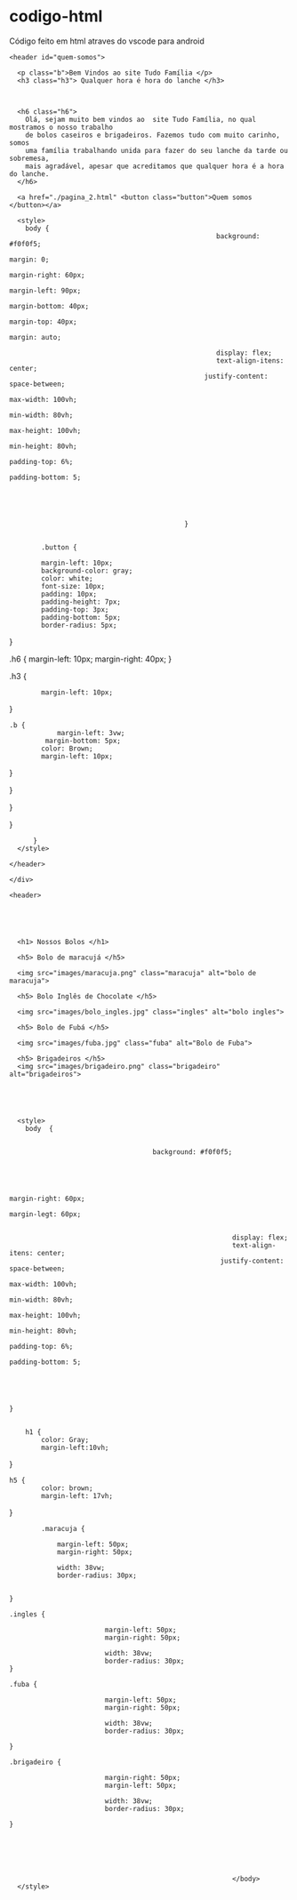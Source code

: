 # codigo-html
Código feito em html atraves do vscode para android
<!--
Visual Code Mobile
Developed By Manish Nirmal
App Available on Play Store :-
https://play.google.com/store/apps/details?id=lk.visual.code.mobile
YouTube :-
https://youtube.com/ManishNirmal
-->
<!DOCTYPE html>

<head>
  <title>Tudo Família </title>
  <meta charset="UTF-8">
  <meta name="viewport" content "width=320">

  <body>

    <header id="quem-somos">

      <p class="b">Bem Vindos ao site Tudo Família </p>
      <h3 class="h3"> Qualquer hora é hora do lanche </h3>



      <h6 class="h6">
        Olá, sejam muito bem vindos ao  site Tudo Família, no qual mostramos o nosso trabalho
        de bolos caseiros e brigadeiros. Fazemos tudo com muito carinho, somos
        uma família trabalhando unida para fazer do seu lanche da tarde ou sobremesa,
        mais agradável, apesar que acreditamos que qualquer hora é a hora do lanche.
      </h6>

      <a href="./pagina_2.html" <button class="button">Quem somos </button></a>

      <style>
        body {
                  										background: #f0f0f5;
  																						margin: 0;
          																margin-right: 60px;
          																margin-left: 90px;
          																margin-bottom: 40px;
          																margin-top: 40px;
  																						margin: auto;
          
                  										display: flex;
                  										text-align-itens: center;
                  									 justify-content: space-between;
  																						max-width: 100vh;
  																						min-width: 80vh;
  																						max-height: 100vh;
  																						min-height: 80vh;
  																						padding-top: 6%;
  																						padding-bottom: 5;
  																	
  											
  																						
  																					 
  
                  								}
  
  
  			.button {
  
  			margin-left: 10px;
  			background-color: gray;
  			color: white;
  			font-size: 10px;
  			padding: 10px;
  			padding-height: 7px;
  			padding-top: 3px;
  			padding-bottom: 5px;
  			border-radius: 5px;
  
  
  }
  
  .h6 {
  			margin-left: 10px;
  			margin-right: 40px;
  }
  
  .h3 {
  
  			margin-left: 10px;
  
  
  
  }
  
  	.b {
				margin-left: 3vw;
			 margin-bottom: 5px;
  			color: Brown;
  			margin-left: 10px;
  
  }															
  
  																					
  
  																																		
  
  
  
  
  
  }
  
  
  																
  																								
  
  
  
  }
  
  
  
  
  }
          
          }
      </style>

    </header>

    </div>
  </body>





  </html>

<!--
Visual Code Mobile
Developed By Manish Nirmal
App Available on Play Store :-
https://play.google.com/store/apps/details?id=lk.visual.code.mobile
YouTube :-
https://youtube.com/ManishNirmal
-->
<!DOCTYPE html>

<head>
  <title>Tudo Família </title>
  <meta charset="UTF-8">
  <meta name="viewport" content="width=320" </head>

  <body>


    <header>





      <h1> Nossos Bolos </h1>

      <h5> Bolo de maracujá </h5>

      <img src="images/maracuja.png" class="maracuja" alt="bolo de maracuja">

      <h5> Bolo Inglês de Chocolate </h5>

      <img src="images/bolo_ingles.jpg" class="ingles" alt="bolo ingles">

      <h5> Bolo de Fubá </h5>

      <img src="images/fuba.jpg" class="fuba" alt="Bolo de Fuba">

      <h5> Brigadeiros </h5>
      <img src="images/brigadeiro.png" class="brigadeiro" alt="brigadeiros">





      <style>
        body  {
    
    									
    									background: #f0f0f5;
    																						
            														
            																
            						
    																						margin-right: 60px;
    																					 margin-legt: 60px;
    			
            
                    										display: flex;
                    										text-align-itens: center;
                    									 justify-content: space-between;
    																							max-width: 100vh;
    																						 min-width: 80vh;
    																						 max-height: 100vh;
    																						 min-height: 80vh;
    																						 padding-top: 6%;
    																						 padding-bottom: 5;
    
    
    
    
    
    }
    
    			 
    	h1 {
			color: Gray;
			margin-left:10vh;

}		 
    			 
    			
    h5 {
  			color: brown;
  			margin-left: 17vh;
  
  }
  
  
    
    
    
    
    
  			.maracuja {
  
    			margin-left: 50px;
    			margin-right: 50px;
    
    			width: 38vw;
    			border-radius: 30px;
    
    
    }
    
    .ingles {
    						
    						margin-left: 50px;
    						margin-right: 50px;
    
    						width: 38vw;
    						border-radius: 30px;
    }
    
    .fuba {
    
    						margin-left: 50px;
    						margin-right: 50px;
    
    						width: 38vw;
    						border-radius: 30px;
    
    }
    
    .brigadeiro {
    
    						margin-right: 50px;
    						margin-left: 50px;
    
    						width: 38vw;
    						border-radius: 30px;
    
    }
                    
                    																						
                                
                                        				
                                        										
              
              												</body>
      </style>





  </body>





  </html>
